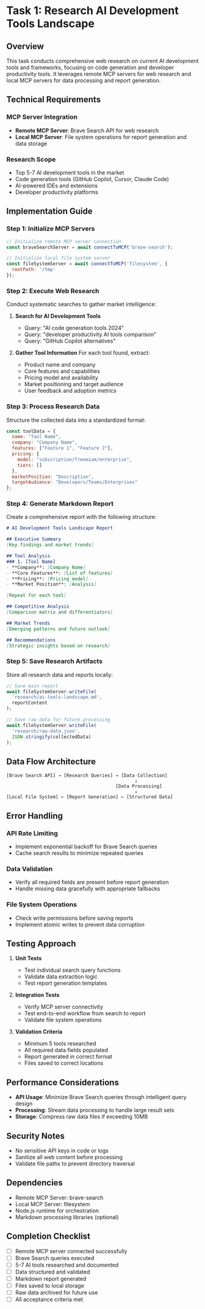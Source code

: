 # Task 1: Research AI Development Tools Landscape

## Overview
This task conducts comprehensive web research on current AI development tools and frameworks, focusing on code generation and developer productivity tools. It leverages remote MCP servers for web research and local MCP servers for data processing and report generation.

## Technical Requirements

### MCP Server Integration
- **Remote MCP Server**: Brave Search API for web research
- **Local MCP Server**: File system operations for report generation and data storage

### Research Scope
- Top 5-7 AI development tools in the market
- Code generation tools (GitHub Copilot, Cursor, Claude Code)
- AI-powered IDEs and extensions
- Developer productivity platforms

## Implementation Guide

### Step 1: Initialize MCP Servers
```javascript
// Initialize remote MCP server connection
const braveSearchServer = await connectToMCP('brave-search');

// Initialize local file system server
const fileSystemServer = await connectToMCP('filesystem', {
  rootPath: '/tmp'
});
```

### Step 2: Execute Web Research
Conduct systematic searches to gather market intelligence:

1. **Search for AI Development Tools**
   - Query: "AI code generation tools 2024"
   - Query: "developer productivity AI tools comparison"
   - Query: "GitHub Copilot alternatives"

2. **Gather Tool Information**
   For each tool found, extract:
   - Product name and company
   - Core features and capabilities
   - Pricing model and availability
   - Market positioning and target audience
   - User feedback and adoption metrics

### Step 3: Process Research Data
Structure the collected data into a standardized format:

```javascript
const toolData = {
  name: "Tool Name",
  company: "Company Name",
  features: ["Feature 1", "Feature 2"],
  pricing: {
    model: "subscription/freemium/enterprise",
    tiers: []
  },
  marketPosition: "Description",
  targetAudience: "Developers/Teams/Enterprises"
};
```

### Step 4: Generate Markdown Report
Create a comprehensive report with the following structure:

```markdown
# AI Development Tools Landscape Report

## Executive Summary
[Key findings and market trends]

## Tool Analysis
### 1. [Tool Name]
- **Company**: [Company Name]
- **Core Features**: [List of features]
- **Pricing**: [Pricing model]
- **Market Position**: [Analysis]

[Repeat for each tool]

## Competitive Analysis
[Comparison matrix and differentiators]

## Market Trends
[Emerging patterns and future outlook]

## Recommendations
[Strategic insights based on research]
```

### Step 5: Save Research Artifacts
Store all research data and reports locally:

```javascript
// Save main report
await fileSystemServer.writeFile(
  'research/ai-tools-landscape.md',
  reportContent
);

// Save raw data for future processing
await fileSystemServer.writeFile(
  'research/raw-data.json',
  JSON.stringify(collectedData)
);
```

## Data Flow Architecture

```
[Brave Search API] → [Research Queries] → [Data Collection]
                                               ↓
                                        [Data Processing]
                                               ↓
[Local File System] ← [Report Generation] ← [Structured Data]
```

## Error Handling

### API Rate Limiting
- Implement exponential backoff for Brave Search queries
- Cache search results to minimize repeated queries

### Data Validation
- Verify all required fields are present before report generation
- Handle missing data gracefully with appropriate fallbacks

### File System Operations
- Check write permissions before saving reports
- Implement atomic writes to prevent data corruption

## Testing Approach

1. **Unit Tests**
   - Test individual search query functions
   - Validate data extraction logic
   - Test report generation templates

2. **Integration Tests**
   - Verify MCP server connectivity
   - Test end-to-end workflow from search to report
   - Validate file system operations

3. **Validation Criteria**
   - Minimum 5 tools researched
   - All required data fields populated
   - Report generated in correct format
   - Files saved to correct locations

## Performance Considerations

- **API Usage**: Minimize Brave Search queries through intelligent query design
- **Processing**: Stream data processing to handle large result sets
- **Storage**: Compress raw data files if exceeding 10MB

## Security Notes

- No sensitive API keys in code or logs
- Sanitize all web content before processing
- Validate file paths to prevent directory traversal

## Dependencies

- Remote MCP Server: brave-search
- Local MCP Server: filesystem
- Node.js runtime for orchestration
- Markdown processing libraries (optional)

## Completion Checklist

- [ ] Remote MCP server connected successfully
- [ ] Brave Search queries executed
- [ ] 5-7 AI tools researched and documented
- [ ] Data structured and validated
- [ ] Markdown report generated
- [ ] Files saved to local storage
- [ ] Raw data archived for future use
- [ ] All acceptance criteria met